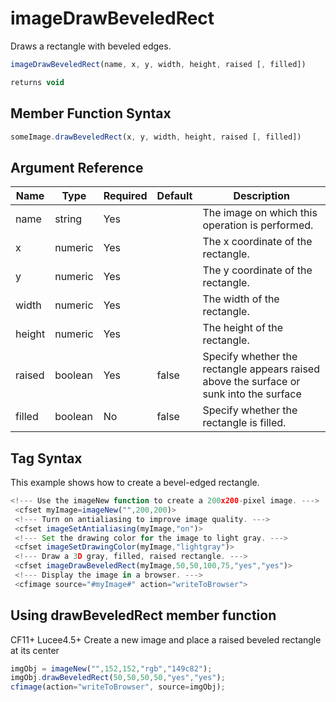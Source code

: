 # imageDrawBeveledRect

Draws a rectangle with beveled edges.

```javascript
imageDrawBeveledRect(name, x, y, width, height, raised [, filled])
```

```javascript
returns void
```

## Member Function Syntax

```javascript
someImage.drawBeveledRect(x, y, width, height, raised [, filled])
```

## Argument Reference

| Name | Type | Required | Default | Description |
| --- | --- | --- | --- | --- |
| name | string | Yes |  | The image on which this operation is performed. |
| x | numeric | Yes |  | The x coordinate of the rectangle. |
| y | numeric | Yes |  | The y coordinate of the rectangle. |
| width | numeric | Yes |  | The width of the rectangle. |
| height | numeric | Yes |  | The height of the rectangle. |
| raised | boolean | Yes | false | Specify whether the rectangle appears raised above the surface or sunk into the surface |
| filled | boolean | No | false | Specify whether the rectangle is filled. |

## Tag Syntax

This example shows how to create a bevel-edged rectangle.

```javascript
<!--- Use the imageNew function to create a 200x200-pixel image. ---> 
 <cfset myImage=imageNew("",200,200)> 
 <!--- Turn on antialiasing to improve image quality. --->  
 <cfset imageSetAntialiasing(myImage,"on")> 
 <!--- Set the drawing color for the image to light gray. ---> 
 <cfset imageSetDrawingColor(myImage,"lightgray")> 
 <!--- Draw a 3D gray, filled, raised rectangle. --->  
 <cfset imageDrawBeveledRect(myImage,50,50,100,75,"yes","yes")> 
 <!--- Display the image in a browser. --->  
 <cfimage source="#myImage#" action="writeToBrowser">
```

## Using drawBeveledRect member function

CF11+ Lucee4.5+ Create a new image and place a raised beveled rectangle at its center

```javascript
imgObj = imageNew("",152,152,"rgb","149c82");
imgObj.drawBeveledRect(50,50,50,50,"yes","yes");
cfimage(action="writeToBrowser", source=imgObj);
```
